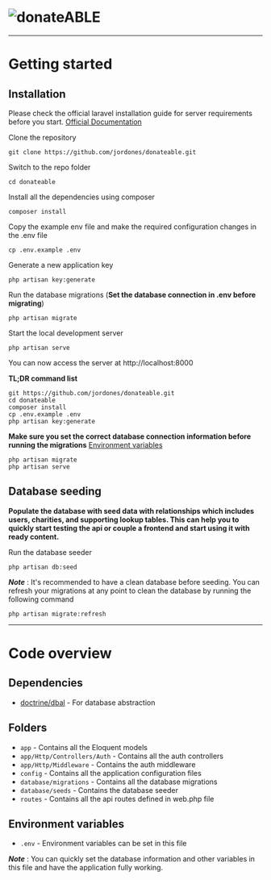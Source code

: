 # ![donateABLE](https://donateable.ca/img/logo/donateABLE-long-colour-250.png)

----------

# Getting started

## Installation

Please check the official laravel installation guide for server requirements before you start. [Official Documentation](https://laravel.com/docs/5.8/installation#installation)


Clone the repository

    git clone https://github.com/jordones/donateable.git

Switch to the repo folder

    cd donateable

Install all the dependencies using composer

    composer install

Copy the example env file and make the required configuration changes in the .env file

    cp .env.example .env

Generate a new application key

    php artisan key:generate

Run the database migrations (**Set the database connection in .env before migrating**)

    php artisan migrate

Start the local development server

    php artisan serve

You can now access the server at http://localhost:8000

**TL;DR command list**

    git https://github.com/jordones/donateable.git
    cd donateable
    composer install
    cp .env.example .env
    php artisan key:generate
    
**Make sure you set the correct database connection information before running the migrations** [Environment variables](#environment-variables)

    php artisan migrate
    php artisan serve

## Database seeding

**Populate the database with seed data with relationships which includes users, charities, and supporting lookup tables. This can help you to quickly start testing the api or couple a frontend and start using it with ready content.**

Run the database seeder

    php artisan db:seed

***Note*** : It's recommended to have a clean database before seeding. You can refresh your migrations at any point to clean the database by running the following command

    php artisan migrate:refresh

----------

# Code overview

## Dependencies

- [doctrine/dbal](https://github.com/doctrine/dbal) - For database abstraction

## Folders

- `app` - Contains all the Eloquent models
- `app/Http/Controllers/Auth` - Contains all the auth controllers
- `app/Http/Middleware` - Contains the auth middleware
- `config` - Contains all the application configuration files
- `database/migrations` - Contains all the database migrations
- `database/seeds` - Contains the database seeder
- `routes` - Contains all the api routes defined in web.php file

## Environment variables

- `.env` - Environment variables can be set in this file

***Note*** : You can quickly set the database information and other variables in this file and have the application fully working.
